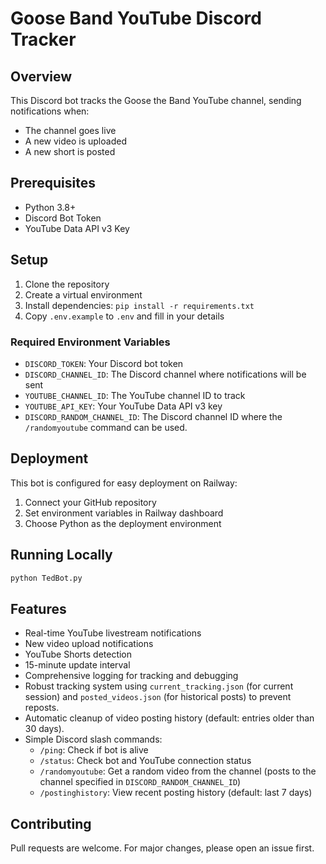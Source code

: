 # Goose Band YouTube Discord Tracker

## Overview
This Discord bot tracks the Goose the Band YouTube channel, sending notifications when:
- The channel goes live
- A new video is uploaded
- A new short is posted

## Prerequisites
- Python 3.8+
- Discord Bot Token
- YouTube Data API v3 Key

## Setup
1. Clone the repository
2. Create a virtual environment
3. Install dependencies: `pip install -r requirements.txt`
4. Copy `.env.example` to `.env` and fill in your details

### Required Environment Variables
- `DISCORD_TOKEN`: Your Discord bot token
- `DISCORD_CHANNEL_ID`: The Discord channel where notifications will be sent
- `YOUTUBE_CHANNEL_ID`: The YouTube channel ID to track
- `YOUTUBE_API_KEY`: Your YouTube Data API v3 key
- `DISCORD_RANDOM_CHANNEL_ID`: The Discord channel ID where the `/randomyoutube` command can be used.

## Deployment
This bot is configured for easy deployment on Railway:
1. Connect your GitHub repository
2. Set environment variables in Railway dashboard
3. Choose Python as the deployment environment

## Running Locally
```bash
python TedBot.py
```

## Features
- Real-time YouTube livestream notifications
- New video upload notifications
- YouTube Shorts detection
- 15-minute update interval
- Comprehensive logging for tracking and debugging
- Robust tracking system using `current_tracking.json` (for current session) and `posted_videos.json` (for historical posts) to prevent reposts.
- Automatic cleanup of video posting history (default: entries older than 30 days).
- Simple Discord slash commands:
  - `/ping`: Check if bot is alive
  - `/status`: Check bot and YouTube connection status
  - `/randomyoutube`: Get a random video from the channel (posts to the channel specified in `DISCORD_RANDOM_CHANNEL_ID`)
  - `/postinghistory`: View recent posting history (default: last 7 days)

## Contributing
Pull requests are welcome. For major changes, please open an issue first.